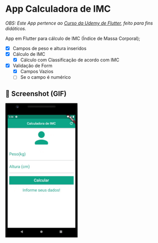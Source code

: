 # App Calculadora de IMC
_OBS: Este App pertence ao [Curso da Udemy de Flutter](https://www.udemy.com/share/101WimAEAYeFZXQn0J/), feito para fins didáticos._

App em Flutter para cálculo de IMC (Índice de Massa Corporal);

- [x] Campos de peso e altura inseridos
- [x] Cálculo de IMC
  - [x] Cálculo com Classificação de acordo com IMC 
- [x] Validação de Form
  - [x] Campos Vazios
  - [ ] Se o campo é numérico  

## 📱 Screenshot (GIF)
<img src=".github/calc.gif" alt="Calculadora de IMC!" height="420px" />
